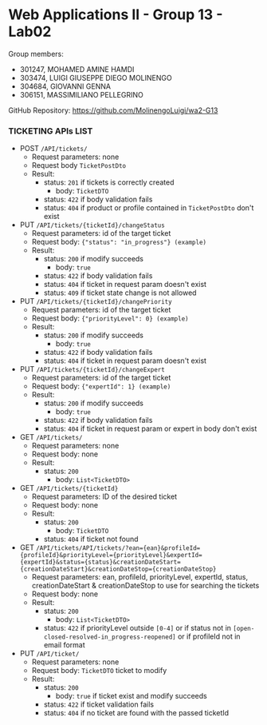 # Web Applications II - Group 13 - Lab02

Group members:
 - 301247, MOHAMED AMINE HAMDI
 - 303474, LUIGI GIUSEPPE DIEGO MOLINENGO
 - 304684, GIOVANNI GENNA
 - 306151, MASSIMILIANO PELLEGRINO

GitHub Repository: https://github.com/MolinengoLuigi/wa2-G13


### TICKETING APIs LIST
- POST `/API/tickets/`
  - Request parameters: none
  - Request body `TicketPostDto`
  - Result:
    - status: `201` if tickets is correctly created
      - body: `TicketDTO`
    - status: `422` if body validation fails
    - status: `404` if product or profile contained in `TicketPostDto` don't exist
- PUT `/API/tickets/{ticketId}/changeStatus`
  - Request parameters: id of the target ticket
  - Request body: `{"status": "in_progress"} (example)`
  - Result:
    - status: `200` if modify succeeds
      - body: `true`
    - status: `422` if body validation fails
    - status: `404` if ticket in request param doesn't exist
    - status: `409` if ticket state change is not allowed
- PUT `/API/tickets/{ticketId}/changePriority`
  - Request parameters: id of the target ticket
  - Request body: `{"priorityLevel": 0} (example)`
  - Result:
    - status: `200` if modify succeeds
      - body: `true`
    - status: `422` if body validation fails
    - status: `404` if ticket in request param doesn't exist
- PUT `/API/tickets/{ticketId}/changeExpert`
  - Request parameters: id of the target ticket
  - Request body: `{"expertId": 1} (example)`
  - Result:
    - status: `200` if modify succeeds
      - body: `true`
    - status: `422` if body validation fails
    - status: `404` if ticket in request param or expert in body don't exist
- GET `/API/tickets/`
  - Request parameters: none
  - Request body: none
  - Result:
    - status: `200`
      - body: `List<TicketDTO>`
- GET `/API/tickets/{ticketId}`
  - Request parameters: ID of the desired ticket
  - Request body: none
  - Result:
    - status: `200`
      - body: `TicketDTO`
    - status: `404` if ticket not found
- GET `/API/tickets/API/tickets/?ean={ean}&profileId={profileId}&priorityLevel={priorityLevel}&expertId={expertId}&status={status}&creationDateStart={creationDateStart}&creationDateStop={creationDateStop}`
  - Request parameters: ean, profileId, priorityLevel, expertId, status, creationDateStart & creationDateStop to use for searching the tickets
  - Request body: none
  - Result:
    - status: `200`
        - body: `List<TicketDTO>`
    - status: `422` if priorityLevel outside `[0-4]` or if status not in `[open-closed-resolved-in_progress-reopened]` or if profileId not in email format
- PUT `/API/ticket/`
  - Request parameters: none
  - Request body: `TicketDTO` ticket to modify
  - Result:
    - status: `200`
        - body: `true` if ticket exist and modify succeeds
    - status: `422` if ticket validation fails
    - status: `404` if no ticket are found with the passed ticketId
